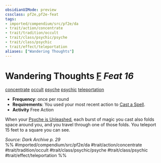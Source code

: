 ```yaml
---
obsidianUIMode: preview
cssclass: pf2e,pf2e-feat
tags:
- imported/compendium/src/pf2e/da
- trait/action/concentrate
- trait/tradition/occult
- trait/class/psychic/psyche
- trait/class/psychic
- trait/effect/teleportation
aliases: ["Wandering Thoughts"]
---
```

# Wandering Thoughts  [F](chapter-9-playing-the-game.md#Actions "Free Action") *Feat 16*  
[concentrate](concentrate.md)  [occult](occult.md)  [psyche](psyche-da.md)  [psychic](rules/traits/psychic-da.md)  [teleportation](teleportation.md)  

- **Frequency**: once per round
- **Requirements**: You used your most recent action to [Cast a Spell](cast-a-spell.md).
- **Activity** Free Action

When your [Psyche is Unleashed](unleash-psyche-da.md), each burst of magic you cast also folds space around you, and you travel through one of those folds. You teleport 15 feet to a square you can see.

*Source: Dark Archive p. 29*  
%% #imported/compendium/src/pf2e/da #trait/action/concentrate #trait/tradition/occult #trait/class/psychic/psyche #trait/class/psychic #trait/effect/teleportation %%
